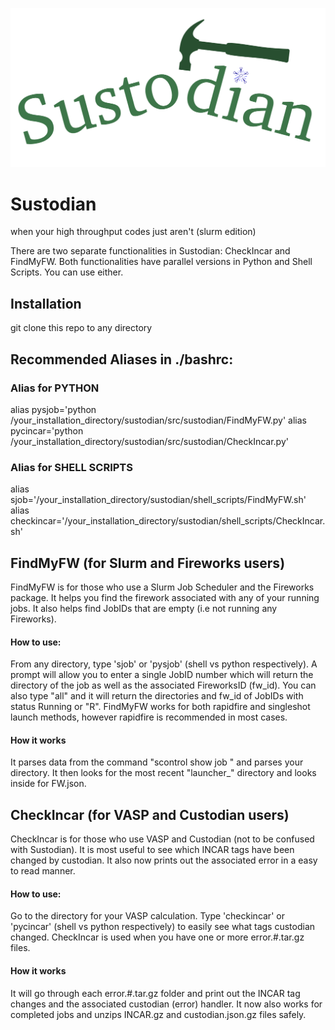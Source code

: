![Sustodian](https://github.com/wuz75/sustodian/blob/main/sus.png)

# Sustodian
when your high throughput codes just aren't (slurm edition)

There are two separate functionalities in Sustodian: CheckIncar and FindMyFW. Both functionalities have parallel versions in Python and Shell Scripts. You can use either.

## Installation
git clone this repo to any directory


## Recommended Aliases in ./bashrc:

### Alias for PYTHON
alias pysjob='python /your_installation_directory/sustodian/src/sustodian/FindMyFW.py'
alias pycincar='python /your_installation_directory/sustodian/src/sustodian/CheckIncar.py'

### Alias for SHELL SCRIPTS
alias sjob='/your_installation_directory/sustodian/shell_scripts/FindMyFW.sh'
alias checkincar='/your_installation_directory/sustodian/shell_scripts/CheckIncar.sh'

## FindMyFW (for Slurm and Fireworks users)
FindMyFW is for those who use a Slurm Job Scheduler and the Fireworks package. It helps you find the firework associated with any of your running jobs. It also helps find JobIDs that are empty (i.e not running any Fireworks).

#### How to use:
From any directory, type 'sjob' or 'pysjob' (shell vs python respectively). A prompt will allow you to enter a single JobID number which will return the directory of the job as well as the associated FireworksID (fw_id). You can also type "all" and it will return the directories and fw_id of JobIDs with status Running or "R". FindMyFW works for both rapidfire and singleshot launch methods, however rapidfire is recommended in most cases.

#### How it works
It parses data from the command "scontrol show job <jobid>" and parses your directory. It then looks for the most recent "launcher_" directory and looks inside for FW.json.

## CheckIncar (for VASP and Custodian users)
CheckIncar is for those who use VASP and Custodian (not to be confused with Sustodian). It is most useful to see which INCAR tags have been changed by custodian. It also now prints out the associated error in a easy to read manner.

#### How to use:
Go to the directory for your VASP calculation. Type 'checkincar' or 'pycincar' (shell vs python respectively) to easily see what tags custodian changed. CheckIncar is used when you have one or more error.#.tar.gz files.

#### How it works
It will go through each error.#.tar.gz folder and print out the INCAR tag changes and the associated custodian (error) handler. It now also works for completed jobs and unzips INCAR.gz and custodian.json.gz files safely.

